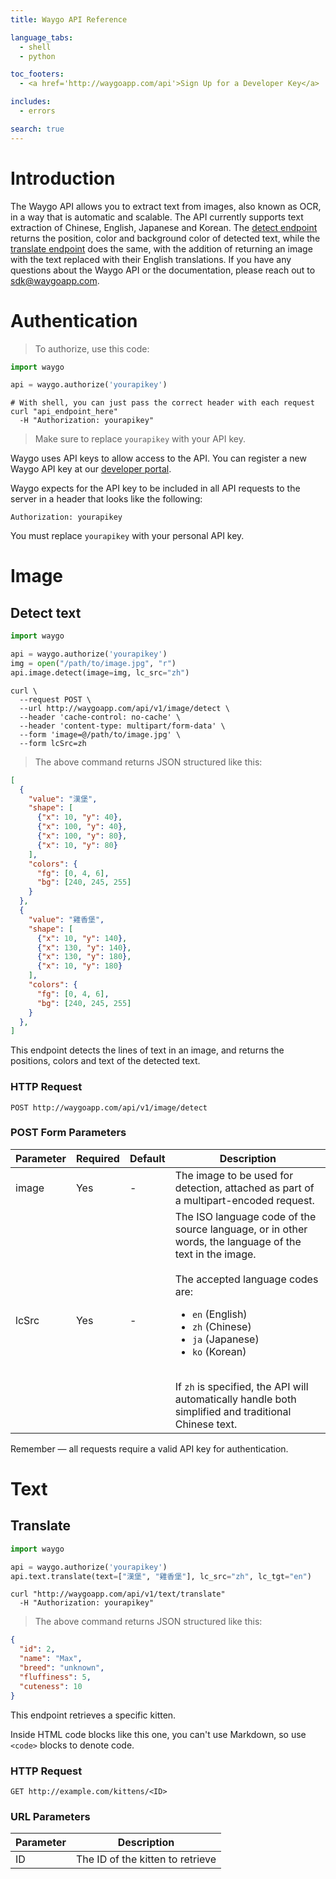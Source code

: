 ```yaml
---
title: Waygo API Reference

language_tabs:
  - shell
  - python

toc_footers:
  - <a href='http://waygoapp.com/api'>Sign Up for a Developer Key</a>

includes:
  - errors

search: true
---
```


# Introduction

The Waygo API allows you to extract text from images, also known as OCR, in a way that is automatic and scalable. The API currently supports text extraction of Chinese, English, Japanese and Korean. The [detect endpoint](#detect-text) returns the position, color and background color of detected text, while the [translate endpoint](#translate) does the same, with the addition of returning an image with the text replaced with their English translations. If you have any questions about the Waygo API or the documentation, please reach out to [sdk@waygoapp.com](mailto:sdk@waygoapp.com).

# Authentication

> To authorize, use this code:

```python
import waygo

api = waygo.authorize('yourapikey')
```

```shell
# With shell, you can just pass the correct header with each request
curl "api_endpoint_here"
  -H "Authorization: yourapikey"
```

> Make sure to replace `yourapikey` with your API key.

Waygo uses API keys to allow access to the API. You can register a new Waygo API key at our [developer portal](http://waygoapp.com/api).

Waygo expects for the API key to be included in all API requests to the server in a header that looks like the following:

`Authorization: yourapikey`

<aside class="notice">
You must replace <code>yourapikey</code> with your personal API key.
</aside>

# Image

## Detect text

```python
import waygo

api = waygo.authorize('yourapikey')
img = open("/path/to/image.jpg", "r")
api.image.detect(image=img, lc_src="zh")
```

```shell
curl \
  --request POST \
  --url http://waygoapp.com/api/v1/image/detect \
  --header 'cache-control: no-cache' \
  --header 'content-type: multipart/form-data' \
  --form 'image=@/path/to/image.jpg' \
  --form lcSrc=zh
```

> The above command returns JSON structured like this:

```json
[
  {
    "value": "漢堡",
    "shape": [
      {"x": 10, "y": 40}, 
      {"x": 100, "y": 40}, 
      {"x": 100, "y": 80},
      {"x": 10, "y": 80}
    ],
    "colors": {
      "fg": [0, 4, 6],
      "bg": [240, 245, 255]
    } 
  },
  {
    "value": "雞香堡",
    "shape": [
      {"x": 10, "y": 140}, 
      {"x": 130, "y": 140}, 
      {"x": 130, "y": 180},
      {"x": 10, "y": 180}
    ],
    "colors": {
      "fg": [0, 4, 6],
      "bg": [240, 245, 255]
    } 
  },
]
```

This endpoint detects the lines of text in an image, and returns the positions, colors and text of the detected text.

### HTTP Request

`POST http://waygoapp.com/api/v1/image/detect`

### POST Form Parameters

Parameter | Required | Default | Description
--------- | -------- | ------- | -----------
image     | Yes      | -       | The image to be used for detection, attached as part of a multipart-encoded request.
lcSrc     | Yes      | -       | The ISO language code of the source language, or in other words, the language of the text in the image. <br><br> The accepted language codes are: <ul><li>`en` (English)</li><li>`zh` (Chinese)</li><li>`ja` (Japanese)</li><li>`ko` (Korean)</li></ul><br>If `zh` is specified, the API will automatically handle both simplified and traditional Chinese text.


<aside class="success">
Remember — all requests require a valid API key for authentication.
</aside>

# Text

## Translate

```python
import waygo

api = waygo.authorize('yourapikey')
api.text.translate(text=["漢堡", "雞香堡"], lc_src="zh", lc_tgt="en")
```

```shell
curl "http://waygoapp.com/api/v1/text/translate"
  -H "Authorization: yourapikey"
```

> The above command returns JSON structured like this:

```json
{
  "id": 2,
  "name": "Max",
  "breed": "unknown",
  "fluffiness": 5,
  "cuteness": 10
}
```

This endpoint retrieves a specific kitten.

<aside class="warning">Inside HTML code blocks like this one, you can't use Markdown, so use <code>&lt;code&gt;</code> blocks to denote code.</aside>

### HTTP Request

`GET http://example.com/kittens/<ID>`

### URL Parameters

Parameter | Description
--------- | -----------
ID | The ID of the kitten to retrieve


